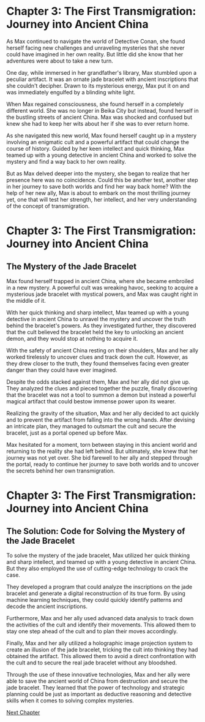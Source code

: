 # Chapter 3: The First Transmigration: Journey into Ancient China

As Max continued to navigate the world of Detective Conan, she found herself facing new challenges and unraveling mysteries that she never could have imagined in her own reality. But little did she know that her adventures were about to take a new turn. 

One day, while immersed in her grandfather's library, Max stumbled upon a peculiar artifact. It was an ornate jade bracelet with ancient inscriptions that she couldn't decipher. Drawn to its mysterious energy, Max put it on and was immediately engulfed by a blinding white light. 

When Max regained consciousness, she found herself in a completely different world. She was no longer in Beika City but instead, found herself in the bustling streets of ancient China. Max was shocked and confused but knew she had to keep her wits about her if she was to ever return home.

As she navigated this new world, Max found herself caught up in a mystery involving an enigmatic cult and a powerful artifact that could change the course of history. Guided by her keen intellect and quick thinking, Max teamed up with a young detective in ancient China and worked to solve the mystery and find a way back to her own reality.

But as Max delved deeper into the mystery, she began to realize that her presence here was no coincidence. Could this be another test, another step in her journey to save both worlds and find her way back home? With the help of her new ally, Max is about to embark on the most thrilling journey yet, one that will test her strength, her intellect, and her very understanding of the concept of transmigration.
# Chapter 3: The First Transmigration: Journey into Ancient China

## The Mystery of the Jade Bracelet

Max found herself trapped in ancient China, where she became embroiled in a new mystery. A powerful cult was wreaking havoc, seeking to acquire a mysterious jade bracelet with mystical powers, and Max was caught right in the middle of it.

With her quick thinking and sharp intellect, Max teamed up with a young detective in ancient China to unravel the mystery and uncover the truth behind the bracelet's powers. As they investigated further, they discovered that the cult believed the bracelet held the key to unlocking an ancient demon, and they would stop at nothing to acquire it.

With the safety of ancient China resting on their shoulders, Max and her ally worked tirelessly to uncover clues and track down the cult. However, as they drew closer to the truth, they found themselves facing even greater danger than they could have ever imagined.

Despite the odds stacked against them, Max and her ally did not give up. They analyzed the clues and pieced together the puzzle, finally discovering that the bracelet was not a tool to summon a demon but instead a powerful magical artifact that could bestow immense power upon its wearer.

Realizing the gravity of the situation, Max and her ally decided to act quickly and to prevent the artifact from falling into the wrong hands. After devising an intricate plan, they managed to outsmart the cult and secure the bracelet, just as a portal opened up before Max.

Max hesitated for a moment, torn between staying in this ancient world and returning to the reality she had left behind. But ultimately, she knew that her journey was not yet over. She bid farewell to her ally and stepped through the portal, ready to continue her journey to save both worlds and to uncover the secrets behind her own transmigration.
# Chapter 3: The First Transmigration: Journey into Ancient China

## The Solution: Code for Solving the Mystery of the Jade Bracelet

To solve the mystery of the jade bracelet, Max utilized her quick thinking and sharp intellect, and teamed up with a young detective in ancient China. But they also employed the use of cutting-edge technology to crack the case.

They developed a program that could analyze the inscriptions on the jade bracelet and generate a digital reconstruction of its true form. By using machine learning techniques, they could quickly identify patterns and decode the ancient inscriptions.

Furthermore, Max and her ally used advanced data analysis to track down the activities of the cult and identify their movements. This allowed them to stay one step ahead of the cult and to plan their moves accordingly.

Finally, Max and her ally utilized a holographic image projection system to create an illusion of the jade bracelet, tricking the cult into thinking they had obtained the artifact. This allowed them to avoid a direct confrontation with the cult and to secure the real jade bracelet without any bloodshed.

Through the use of these innovative technologies, Max and her ally were able to save the ancient world of China from destruction and secure the jade bracelet. They learned that the power of technology and strategic planning could be just as important as deductive reasoning and detective skills when it comes to solving complex mysteries.


[Next Chapter](04_Chapter04.md)